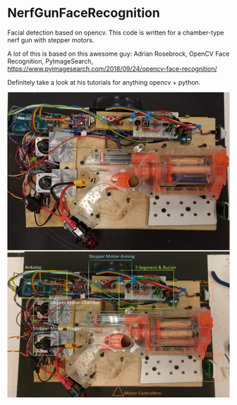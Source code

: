 # NerfGunFaceRecognition  
Facial detection based on opencv. This code is written for a chamber-type nerf gun with stepper motors.  

A lot of this is based on this awesome guy:
Adrian Rosebrock, OpenCV Face Recognition, PyImageSearch, https://www.pyimagesearch.com/2018/09/24/opencv-face-recognition/  
  
Definitely take a look at his tutorials for anything opencv + python.  

![nerf1](https://github.com/alailink/NerfGunFaceRecognition/blob/master/nerf1.jpg)  
![nerf2](https://github.com/alailink/NerfGunFaceRecognition/blob/master/nerf2.jpg)  
  

